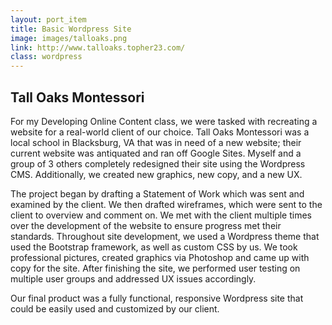 ```yaml
---
layout: port_item
title: Basic Wordpress Site
image: images/talloaks.png
link: http://www.talloaks.topher23.com/
class: wordpress
---
```


## Tall Oaks Montessori

For my Developing Online Content class, we were tasked with recreating a website for a real-world client of our choice. Tall Oaks Montessori was a local school in Blacksburg, VA that was in need of a new website; their current website was antiquated and ran off Google Sites. Myself and a group of 3 others completely redesigned their site using the Wordpress CMS. Additionally, we created new graphics, new copy, and a new UX. 

The project began by drafting a Statement of Work which was sent and examined by the client. We then drafted wireframes, which were sent to the client to overview and comment on. We met with the client multiple times over the development of the website to ensure progress met their standards. Throughout site development, we used a Wordpress theme that used the Bootstrap framework, as well as custom CSS by us. We took professional pictures, created graphics via Photoshop and came up with copy for the site. After finishing the site, we performed user testing on multiple user groups and addressed UX issues accordingly. 

Our final product was a fully functional, responsive Wordpress site that could be easily used and customized by our client. 
